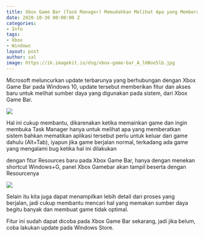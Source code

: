 ```yaml
---
title: Xbox Game Bar (Task Manager) Memudahkan Melihat Apa yang Memberatkan Sistem
date: 2020-10-30 00:00:00 Z
categories:
- Info
tags:
- Xbox
- Windows
layout: post
author: sal
image: https://ik.imagekit.io/dsg/xbox-game-bar_A_lHBoo5lb.jpg
---
```


Microsoft meluncurkan update terbarunya yang berhubungan dengan Xbox Game Bar pada Windows 10, update tersebut memberikan fitur dan akses baru untuk melihat sumber daya yang digunakan pada sistem, dari Xbox Game Bar.

![](https://ik.imagekit.io/dsg/xbox-game-bar-1_TBOjNw21Ih.jpg)

Hal ini cukup membantu, dikarenakan ketika memainkan game dan ingin membuka Task Manager hanya untuk melihat apa yang memberatkan sistem bahkan mematikan aplikasi tersebut perlu untuk keluar dari game dahulu (Alt+Tab), iyapun jika game berjalan normal, terkadang ada game yang mengalami bug ketika hal ini dilakukan

dengan fitur Resources baru pada Xbox Game Bar, hanya dengan menekan shortcut Windows+G, panel Xbox Gamebar akan tampil beserta dengan Resourcenya

![](https://ik.imagekit.io/dsg/xbox-game-bar-2_dPfYDQnAMm.jpg)

Selain itu kita juga dapat menampilkan lebih detail dari proses yang berjalan, jadi cukup membantu mencari hal yang memakan sumber daya begitu banyak dan membuat game tidak optimal.

Fitur ini sudah dapat dicoba pada Xbox Game Bar sekarang, jadi jika belum, coba lakukan update pada Windows Store.
